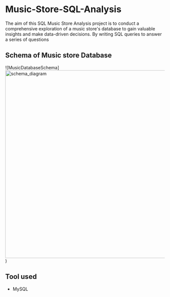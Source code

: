 #  Music-Store-SQL-Analysis
The aim of this SQL Music Store Analysis project is to conduct a comprehensive exploration of a music store's database to gain valuable insights and make data-driven decisions. By writing SQL queries to answer a series of questions

##  Schema of Music store Database
![MusicDatabaseSchema]<img width="594" alt="schema_diagram" src="https://github.com/prakash-cmyk/Music-Store-Analysis-/assets/85874208/40356ab1-c7c1-4220-89b4-5e424a1b533d">
 )

##  Tool used
- MySQL
